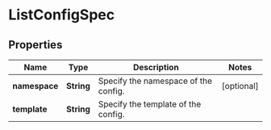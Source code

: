 

# ListConfigSpec


## Properties

| Name | Type | Description | Notes |
|------------ | ------------- | ------------- | -------------|
|**namespace** | **String** | Specify the namespace of the config. |  [optional] |
|**template** | **String** | Specify the template of the config. |  |



